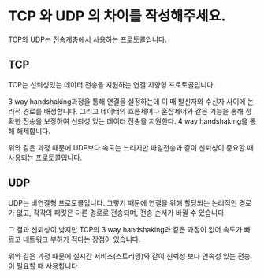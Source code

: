 # TCP 와 UDP 의 차이를 작성해주세요.
TCP와 UDP는 전송계층에서 사용하는 프로토콜입니다.

## TCP
TCP는 신뢰성있는 데이터 전송을 지원하는 연결 지향형 프로토콜입니다.

3 way handshaking과정을 통해 연결을 설정하는데 이 때 발신자와 수신자 사이에 논리적 경로를 배정합니다. 그리고 데이터의 흐름제어나 혼잡제어와 같은 기능을 통해 정확한 전송을 보장하여 신뢰성 있는 데이터 전송을 지원한다. 4 way handshaking을 통해 해제합니다.

위와 같은 과정 때문에 UDP보다 속도는 느리지만 파일전송과 같이 신뢰성이 중요할 때 사용되는 프로토콜입니다.

## UDP
UDP는 비연결형 프로토콜입니다. 그렇기 때문에 연결을 위해 할당되는 논리적인 경로가 없고, 각각의 패킷은 다른 경로로 전송되며, 전송 순서가 바뀔 수 있습니다. 

그 결과 신뢰성이 낮지만 TCP의 3 way handshaking과 같은 과정이 없어 속도가 빠르고 네트워크 부하가 적다는 장점이 있습니다.

위와 같은 과정 때문에 실시간 서비스(스트리밍)와 같이 신뢰성 보다 연속성 있는 전송이 필요할 때 사용합니다

